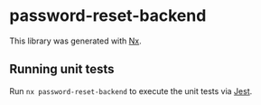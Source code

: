 # password-reset-backend

This library was generated with [Nx](https://nx.dev).

## Running unit tests

Run `nx password-reset-backend` to execute the unit tests via [Jest](https://jestjs.io).
